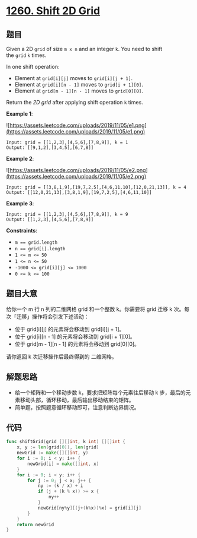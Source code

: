 # [1260. Shift 2D Grid](https://leetcode.com/problems/shift-2d-grid/)


## 题目

Given a 2D `grid` of size `m x n` and an integer `k`. You need to shift the `grid` `k` times.

In one shift operation:

- Element at `grid[i][j]` moves to `grid[i][j + 1]`.
- Element at `grid[i][n - 1]` moves to `grid[i + 1][0]`.
- Element at `grid[m - 1][n - 1]` moves to `grid[0][0]`.

Return the *2D grid* after applying shift operation `k` times.

**Example 1**:

![https://assets.leetcode.com/uploads/2019/11/05/e1.png](https://assets.leetcode.com/uploads/2019/11/05/e1.png)

```
Input: grid = [[1,2,3],[4,5,6],[7,8,9]], k = 1
Output: [[9,1,2],[3,4,5],[6,7,8]]
```

**Example 2**:

![https://assets.leetcode.com/uploads/2019/11/05/e2.png](https://assets.leetcode.com/uploads/2019/11/05/e2.png)

```
Input: grid = [[3,8,1,9],[19,7,2,5],[4,6,11,10],[12,0,21,13]], k = 4
Output: [[12,0,21,13],[3,8,1,9],[19,7,2,5],[4,6,11,10]]
```

**Example 3**:

```
Input: grid = [[1,2,3],[4,5,6],[7,8,9]], k = 9
Output: [[1,2,3],[4,5,6],[7,8,9]]
```

**Constraints**:

- `m == grid.length`
- `n == grid[i].length`
- `1 <= m <= 50`
- `1 <= n <= 50`
- `-1000 <= grid[i][j] <= 1000`
- `0 <= k <= 100`

## 题目大意

给你一个 m 行 n 列的二维网格 grid 和一个整数 k。你需要将 grid 迁移 k 次。每次「迁移」操作将会引发下述活动：

- 位于 grid[i][j] 的元素将会移动到 grid[i][j + 1]。
- 位于 grid[i][n - 1] 的元素将会移动到 grid[i + 1][0]。
- 位于 grid[m - 1][n - 1] 的元素将会移动到 grid[0][0]。

请你返回 k 次迁移操作后最终得到的 二维网格。


## 解题思路

- 给一个矩阵和一个移动步数 k，要求把矩阵每个元素往后移动 k 步，最后的元素移动头部，循环移动，最后输出移动结束的矩阵。
- 简单题，按照题意循环移动即可，注意判断边界情况。

## 代码

```go
func shiftGrid(grid [][]int, k int) [][]int {
	x, y := len(grid[0]), len(grid)
	newGrid := make([][]int, y)
	for i := 0; i < y; i++ {
		newGrid[i] = make([]int, x)
	}
	for i := 0; i < y; i++ {
		for j := 0; j < x; j++ {
			ny := (k / x) + i
			if (j + (k % x)) >= x {
				ny++
			}
			newGrid[ny%y][(j+(k%x))%x] = grid[i][j]
		}
	}
	return newGrid
}
```